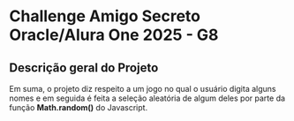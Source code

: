 # Challenge Amigo Secreto Oracle/Alura One 2025 - G8
## Descrição geral do Projeto

Em suma, o projeto diz respeito a um jogo no qual o usuário digita alguns nomes e em seguida é feita a seleção aleatória de algum deles por parte da função **Math.random()** do Javascript. 
